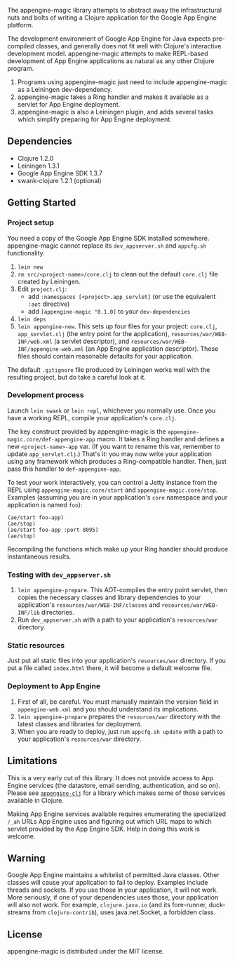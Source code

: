 The appengine-magic library attempts to abstract away the infrastructural nuts
and bolts of writing a Clojure application for the Google App Engine platform.

The development environment of Google App Engine for Java expects pre-compiled
classes, and generally does not fit well with Clojure's interactive development
model. appengine-magic attempts to make REPL-based development of App Engine
applications as natural as any other Clojure program.

1. Programs using appengine-magic just need to include appengine-magic as a
   Leiningen dev-dependency.
2. appengine-magic takes a Ring handler and makes it available as a servlet for
   App Engine deployment.
3. appengine-magic is also a Leiningen plugin, and adds several tasks which
   simplify preparing for App Engine deployment.



## Dependencies

* Clojure 1.2.0
* Leiningen 1.3.1
* Google App Engine SDK 1.3.7
* swank-clojure 1.2.1 (optional)



## Getting Started

### Project setup

You need a copy of the Google App Engine SDK installed
somewhere. appengine-magic cannot replace its `dev_appserver.sh` and `appcfg.sh`
functionality.

1. `lein new` <project-name>
2. `rm src/<project-name>/core.clj` to clean out the default `core.clj` file
   created by Leiningen. 
3. Edit `project.clj`:
   - add `:namespaces [<project>.app_servlet]` (or use the equivalent `:aot` directive)
   - add `[appengine-magic "0.1.0]` to your `dev-dependencies`
4. `lein deps`
5. `lein appengine-new`. This sets up four files for your project: `core.clj`,
   `app_servlet.clj` (the entry point for the application),
   `resources/war/WEB-INF/web.xml` (a servlet descriptor), and
   `resources/war/WEB-INF/appengine-web.xml` (an App Engine application
   descriptor). These files should contain reasonable defaults for your
   application.

The default `.gitignore` file produced by Leiningen works well with the
resulting project, but do take a careful look at it.


### Development process

Launch `lein swank` or `lein repl`, whichever you normally use. Once you have a
working REPL, compile your application's `core.clj`.

The key construct provided by appengine-magic is the
`appengine-magic.core/def-appengine-app` macro. It takes a Ring handler and
defines a new `<project-name>-app` var. (If you want to rename this var,
remember to update `app_servlet.clj`.) That's it: you may now write your
application using any framework which produces a Ring-compatible handler. Then,
just pass this handler to `def-appengine-app`.

To test your work interactively, you can control a Jetty instance from the REPL
using `appengine-magic.core/start` and `appengine-magic.core/stop`. Examples
(assuming you are in your application's `core` namespace and your application is
named `foo`):

    (ae/start foo-app)
    (ae/stop)
    (ae/start foo-app :port 8095)
    (ae/stop)

Recompiling the functions which make up your Ring handler should produce
instantaneous results.


### Testing with `dev_appserver.sh`

1. `lein appengine-prepare`. This AOT-compiles the entry point servlet, then
   copies the necessary classes and library dependencies to your application's
   `resources/war/WEB-INF/classes` and `resources/war/WEB-INF/lib` directories.
2. Run `dev_appserver.sh` with a path to your application's `resources/war`
   directory.


### Static resources

Just put all static files into your application's `resources/war` directory. If
you put a file called `index.html` there, it will become a default welcome file.


### Deployment to App Engine

1. First of all, be careful. You must manually maintain the version field in
   `appengine-web.xml` and you should understand its implications.
2. `lein appengine-prepare` prepares the `resources/war` directory with the latest
   classes and libraries for deployment.
3. When you are ready to deploy, just run `appcfg.sh update` with a path to your
   application's `resources/war` directory.



## Limitations

This is a very early cut of this library. It does not provide access to App
Engine services (the datastore, email sending, authentication, and so
on). Please see [`appengine-clj`](http://github.com/r0man/appengine-clj) for a
library which makes some of those services available in Clojure.

Making App Engine services available requires enumerating the specialized `/_ah`
URLs App Engine uses and figuring out which URL maps to which servlet provided
by the App Engine SDK. Help in doing this work is welcome.



## Warning

Google App Engine maintains a whitelist of permitted Java classes. Other classes
will cause your application to fail to deploy. Examples include threads and
sockets. If you use those in your application, it will not work. More seriously,
if one of your dependencies uses those, your application will also not
work. For example, `clojure.java.io` (and its fore-runner, duck-streams from
`clojure-contrib`), uses java.net.Socket, a forbidden class.



## License

appengine-magic is distributed under the MIT license.
